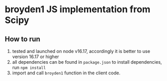 # broyden1 JS implementation from Scipy

## How to run

1) tested and launched on node v16.17, accordingly it is better to use version 16.17 or higher
2) all dependencies can be found in `package.json` to install dependencies, run `npm install`
3) import and call `broyden1` function in the client code.